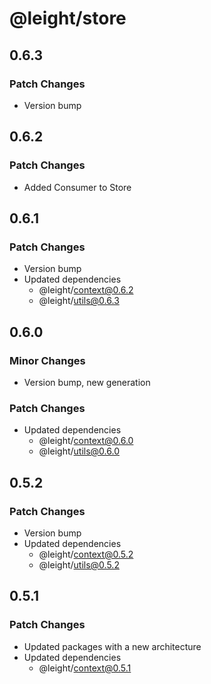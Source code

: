 # @leight/store

## 0.6.3

### Patch Changes

- Version bump

## 0.6.2

### Patch Changes

- Added Consumer to Store

## 0.6.1

### Patch Changes

- Version bump
- Updated dependencies
    - @leight/context@0.6.2
    - @leight/utils@0.6.3

## 0.6.0

### Minor Changes

- Version bump, new generation

### Patch Changes

- Updated dependencies
    - @leight/context@0.6.0
    - @leight/utils@0.6.0

## 0.5.2

### Patch Changes

- Version bump
- Updated dependencies
    - @leight/context@0.5.2
    - @leight/utils@0.5.2

## 0.5.1

### Patch Changes

- Updated packages with a new architecture
- Updated dependencies
    - @leight/context@0.5.1
